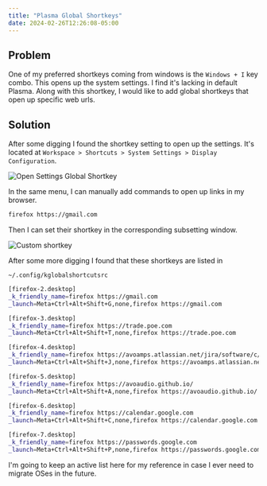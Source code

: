 ```yaml
---
title: "Plasma Global Shortkeys"
date: 2024-02-26T12:26:08-05:00
---
```


## Problem
One of my preferred shortkeys coming from windows is the `Windows + I` key combo. This opens up the system settings. I find it's lacking in default Plasma. Along with this shortkey, I would like to add global shortkeys that open up specific web urls.

## Solution
After some digging I found the shortkey setting to open up the settings. It's located at `Workspace > Shortcuts > System Settings > Display Configuration`.

![Open Settings Global Shortkey](/images/20240226-plasma-shortkeys-1.png)

In the same menu, I can manually add commands to open up links in my browser.

```bash
firefox https://gmail.com
```

Then I can set their shortkey in the corresponding subsetting window.

![Custom shortkey](/images/20240226-plasma-shortkeys-2.png)

After some more digging I found that these shortkeys are listed in

`~/.config/kglobalshortcutsrc`


```bash
[firefox-2.desktop]
_k_friendly_name=firefox https://gmail.com
_launch=Meta+Ctrl+Alt+Shift+G,none,firefox https://gmail.com

[firefox-3.desktop]
_k_friendly_name=firefox https://trade.poe.com
_launch=Meta+Ctrl+Alt+Shift+T,none,firefox https://trade.poe.com

[firefox-4.desktop]
_k_friendly_name=firefox https://avoamps.atlassian.net/jira/software/c/projects/AVO/boards/6
_launch=Meta+Ctrl+Alt+Shift+J,none,firefox https://avoamps.atlassian.net/jira/software/c/projects/AVO/boards/6

[firefox-5.desktop]
_k_friendly_name=firefox https://avoaudio.github.io/
_launch=Meta+Ctrl+Alt+Shift+A,none,firefox https://avoaudio.github.io/

[firefox-6.desktop]
_k_friendly_name=firefox https://calendar.google.com
_launch=Meta+Ctrl+Alt+Shift+C,none,firefox https://calendar.google.com

[firefox-7.desktop]
_k_friendly_name=firefox https://passwords.google.com
_launch=Meta+Ctrl+Alt+Shift+P,none,firefox https://passwords.google.com
```

I'm going to keep an active list here for my reference in case I ever need to migrate OSes in the future.

